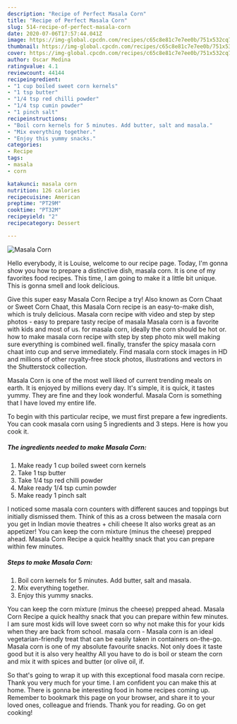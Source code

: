 ```yaml
---
description: "Recipe of Perfect Masala Corn"
title: "Recipe of Perfect Masala Corn"
slug: 514-recipe-of-perfect-masala-corn
date: 2020-07-06T17:57:44.041Z
image: https://img-global.cpcdn.com/recipes/c65c8e81c7e7ee0b/751x532cq70/masala-corn-recipe-main-photo.jpg
thumbnail: https://img-global.cpcdn.com/recipes/c65c8e81c7e7ee0b/751x532cq70/masala-corn-recipe-main-photo.jpg
cover: https://img-global.cpcdn.com/recipes/c65c8e81c7e7ee0b/751x532cq70/masala-corn-recipe-main-photo.jpg
author: Oscar Medina
ratingvalue: 4.1
reviewcount: 44144
recipeingredient:
- "1 cup boiled sweet corn kernels"
- "1 tsp butter"
- "1/4 tsp red chilli powder"
- "1/4 tsp cumin powder"
- "1 pinch salt"
recipeinstructions:
- "Boil corn kernels for 5 minutes. Add butter, salt and masala."
- "Mix everything together."
- "Enjoy this yummy snacks."
categories:
- Recipe
tags:
- masala
- corn

katakunci: masala corn 
nutrition: 126 calories
recipecuisine: American
preptime: "PT29M"
cooktime: "PT32M"
recipeyield: "2"
recipecategory: Dessert

---
```



![Masala Corn](https://img-global.cpcdn.com/recipes/c65c8e81c7e7ee0b/751x532cq70/masala-corn-recipe-main-photo.jpg)

Hello everybody, it is Louise, welcome to our recipe page. Today, I'm gonna show you how to prepare a distinctive dish, masala corn. It is one of my favorites food recipes. This time, I am going to make it a little bit unique. This is gonna smell and look delicious.

Give this super easy Masala Corn Recipe a try! Also known as Corn Chaat or Sweet Corn Chaat, this Masala Corn recipe is an easy-to-make dish, which is truly delicious. Masala corn recipe with video and step by step photos - easy to prepare tasty recipe of masala Masala corn is a favorite with kids and most of us. for masala corn, ideally the corn should be hot or. how to make masala corn recipe with step by step photo mix well making sure everything is combined well. finally, transfer the spicy masala corn chaat into cup and serve immediately. Find masala corn stock images in HD and millions of other royalty-free stock photos, illustrations and vectors in the Shutterstock collection.

Masala Corn is one of the most well liked of current trending meals on earth. It is enjoyed by millions every day. It's simple, it is quick, it tastes yummy. They are fine and they look wonderful. Masala Corn is something that I have loved my entire life.


To begin with this particular recipe, we must first prepare a few ingredients. You can cook masala corn using 5 ingredients and 3 steps. Here is how you cook it.

<!--inarticleads1-->

##### The ingredients needed to make Masala Corn:

1. Make ready 1 cup boiled sweet corn kernels
1. Take 1 tsp butter
1. Take 1/4 tsp red chilli powder
1. Make ready 1/4 tsp cumin powder
1. Make ready 1 pinch salt


I noticed some masala corn counters with different sauces and toppings but initially dismissed them. Think of this as a cross between the masala corn you get in Indian movie theatres + chili cheese It also works great as an appetizer! You can keep the corn mixture (minus the cheese) prepped ahead. Masala Corn Recipe a quick healthy snack that you can prepare within few minutes. 

<!--inarticleads2-->

##### Steps to make Masala Corn:

1. Boil corn kernels for 5 minutes. Add butter, salt and masala.
1. Mix everything together.
1. Enjoy this yummy snacks.


You can keep the corn mixture (minus the cheese) prepped ahead. Masala Corn Recipe a quick healthy snack that you can prepare within few minutes. I am sure most kids will love sweet corn so why not make this for your kids when they are back from school. masala corn - Masala corn is an ideal vegetarian-friendly treat that can be easily taken in containers on-the-go. Masala corn is one of my absolute favourite snacks. Not only does it taste good but it is also very healthy All you have to do is boil or steam the corn and mix it with spices and butter (or olive oil, if. 

So that's going to wrap it up with this exceptional food masala corn recipe. Thank you very much for your time. I am confident you can make this at home. There is gonna be interesting food in home recipes coming up. Remember to bookmark this page on your browser, and share it to your loved ones, colleague and friends. Thank you for reading. Go on get cooking!
